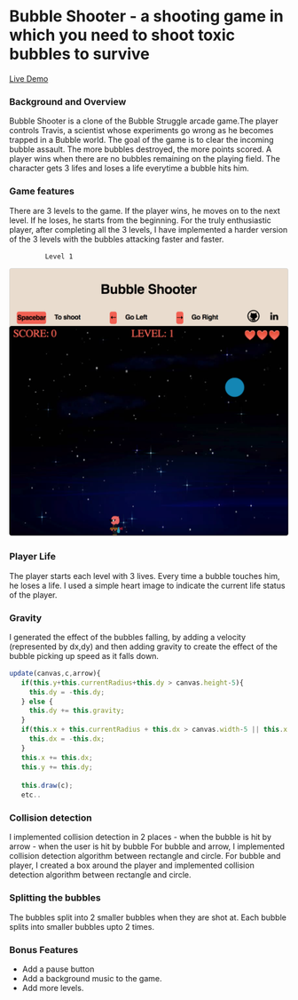 # Bubble Shooter - a shooting game in which you need to shoot toxic bubbles to survive

[Live Demo](https://archhere.github.io/Bubble-Shooter/)

### Background and Overview

 Bubble Shooter is a clone of the Bubble Struggle arcade game.The player controls Travis, a scientist whose experiments go wrong as he becomes trapped in a Bubble world. The goal of the game is to clear the incoming bubble assault. The more bubbles destroyed, the more points scored. A player wins when there are no bubbles remaining on the playing field. The character gets 3 lifes and loses a life everytime a bubble hits him.
 
### Game features

There are 3 levels to the game. If the player wins, he moves on to the next level. If he loses, he starts from the beginning. For the truly enthusiastic player, after completing all the 3 levels, I have implemented a harder version of the 3 levels with the bubbles attacking faster and faster.
 
             Level 1
 
 ![](assets/images/level1screen.png)
 
 ### Player Life
 
 The player starts each level with 3 lives. Every time a bubble touches him, he loses a life. I used a simple heart image to indicate the current life status of the player.
 
 ### Gravity
 
 I generated the effect of the bubbles falling, by adding a velocity (represented by dx,dy) and then adding gravity to create the effect of the bubble picking up speed as it falls down.
 
 ```javascript
 update(canvas,c,arrow){
    if(this.y+this.currentRadius+this.dy > canvas.height-5){
      this.dy = -this.dy;
    } else {
      this.dy += this.gravity;
    }
    if(this.x + this.currentRadius + this.dx > canvas.width-5 || this.x - this.currentRadius <= 0){
      this.dx = -this.dx;
    }
    this.x += this.dx;
    this.y += this.dy;

    this.draw(c);
    etc..
  ```
 ### Collision detection
 
 I implemented collision detection in 2 places - when the bubble is hit by arrow  - when the user is hit by bubble
 For bubble and arrow, I implemented collision detection algorithm between rectangle and circle. For bubble and player, I created a box around the player and implemented collision detection algorithm between rectangle and circle.

 ### Splitting the bubbles
 
 The bubbles split into 2 smaller bubbles when they are shot at. Each bubble splits into smaller bubbles upto 2 times.
 
 ### Bonus Features
 
 * Add a pause button
 * Add a background music to the game.
 * Add more levels.

